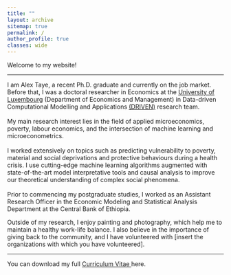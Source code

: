 ```yaml
---
title: ""
layout: archive
sitemap: true
permalink: /
author_profile: true
classes: wide
---
```


Welcome to my website!

***

I am Alex Taye, a recent Ph.D. graduate and currently on the job market. Before that, I was a doctoral researcher in Economics at the <a href="https://wwwen.uni.lu/fdef/department_of_economics_and_management/"> University of Luxembourg</a> (Department of Economics and Management) in Data-driven Computational Modelling and Applications <a href="https://driven.uni.lu/team/"> (DRIVEN)</a> research team.
<br>
<br>
My main research interest lies in the field of applied microeconomics, poverty, labour economics, and the intersection of machine learning and microeconometrics.
<br>
<br>
I worked extensively on topics such as predicting vulnerability to poverty, material and social deprivations and protective behaviours during a health crisis. I use cutting-edge machine learning algorithms augmented with state-of-the-art model
interpretative tools and causal analysis to improve our theoretical understanding of complex social phenomena.
<br>
<br>
Prior to commencing my postgraduate studies, I worked as an Assistant Research Officer in the Economic Modeling and Statistical Analysis Department at the Central Bank of Ethiopia.

Outside of my research, I enjoy painting and photography, which help me to maintain a healthy work-life balance. I also believe in the importance of giving back to the community, and I have volunteered with [insert the organizations with which you have volunteered].
 
 ***
 
<i class='fas fa-download' style='font-size:18px'></i> You can download my full <a target="_blank" href="/_pages/Taye_cv.pdf">Curriculum Vitae <i class="far fa-file-pdf"></i></a> here.
 

